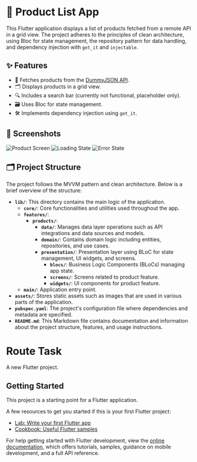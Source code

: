 # 🛒 Product List App

This Flutter application displays a list of products fetched from a remote API in a grid view. The project adheres to the principles of clean architecture, using Bloc for state management, the repository pattern for data handling, and dependency injection with `get_it` and `injectable`.

## ✨ Features

- 📡 Fetches products from the [DummyJSON API](https://dummyjson.com/products).
- 🗂️ Displays products in a grid view.
- 🔍 Includes a search bar (currently not functional, placeholder only).
- 🗃️ Uses Bloc for state management.
- 🛠️ Implements dependency injection using `get_it`.

## 📸 Screenshots

![Product Screen](screenshots/product_screen.png)
![Loading State](screenshots/loading_state.png)
![Error State](screenshots/error_state.png)

## 🗂️ Project Structure

The project follows the MVVM pattern and clean architecture. Below is a brief overview of the structure:
- **`lib/`**: This directory contains the main logic of the application.
  - **`core/`**: Core functionalities and utilities used throughout the app.
  - **`features/`**:
    - **`products/`**: 
       - **`data/`**: Manages data layer operations such as API integrations and data sources and models.
       - **`domain/`**: Contains domain logic including entities, repositories, and use cases.
       - **`presentation/`**: Presentation layer using BLoC for state management, UI widgets, and screens.
          - **`blocs/`**: Business Logic Components (BLoCs) managing app state.
          - **`screens/`**: Screens related to product feature.
          - **`widgets/`**: UI components for product feature.
  - **`main/`**: Application entry point.
- **`assets/`**: Stores static assets such as images that are used in various parts of the application.
- **`pubspec.yaml`**: The project's configuration file where dependencies and metadata are specified.
- **`README.md`**: This Markdown file contains documentation and information about the project structure, features, and usage instructions.


# Route Task

A new Flutter project.

## Getting Started

This project is a starting point for a Flutter application.

A few resources to get you started if this is your first Flutter project:

- [Lab: Write your first Flutter app](https://docs.flutter.dev/get-started/codelab)
- [Cookbook: Useful Flutter samples](https://docs.flutter.dev/cookbook)

For help getting started with Flutter development, view the
[online documentation](https://docs.flutter.dev/), which offers tutorials,
samples, guidance on mobile development, and a full API reference.

